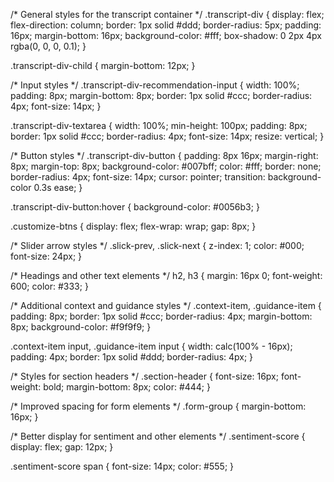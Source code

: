 /* General styles for the transcript container */
.transcript-div {
  display: flex;
  flex-direction: column;
  border: 1px solid #ddd;
  border-radius: 5px;
  padding: 16px;
  margin-bottom: 16px;
  background-color: #fff;
  box-shadow: 0 2px 4px rgba(0, 0, 0, 0.1);
}

.transcript-div-child {
  margin-bottom: 12px;
}

/* Input styles */
.transcript-div-recommendation-input {
  width: 100%;
  padding: 8px;
  margin-bottom: 8px;
  border: 1px solid #ccc;
  border-radius: 4px;
  font-size: 14px;
}

.transcript-div-textarea {
  width: 100%;
  min-height: 100px;
  padding: 8px;
  border: 1px solid #ccc;
  border-radius: 4px;
  font-size: 14px;
  resize: vertical;
}

/* Button styles */
.transcript-div-button {
  padding: 8px 16px;
  margin-right: 8px;
  margin-top: 8px;
  background-color: #007bff;
  color: #fff;
  border: none;
  border-radius: 4px;
  font-size: 14px;
  cursor: pointer;
  transition: background-color 0.3s ease;
}

.transcript-div-button:hover {
  background-color: #0056b3;
}

.customize-btns {
  display: flex;
  flex-wrap: wrap;
  gap: 8px;
}

/* Slider arrow styles */
.slick-prev, .slick-next {
  z-index: 1;
  color: #000;
  font-size: 24px;
}

/* Headings and other text elements */
h2, h3 {
  margin: 16px 0;
  font-weight: 600;
  color: #333;
}

/* Additional context and guidance styles */
.context-item, .guidance-item {
  padding: 8px;
  border: 1px solid #ccc;
  border-radius: 4px;
  margin-bottom: 8px;
  background-color: #f9f9f9;
}

.context-item input,
.guidance-item input {
  width: calc(100% - 16px);
  padding: 4px;
  border: 1px solid #ddd;
  border-radius: 4px;
}

/* Styles for section headers */
.section-header {
  font-size: 16px;
  font-weight: bold;
  margin-bottom: 8px;
  color: #444;
}

/* Improved spacing for form elements */
.form-group {
  margin-bottom: 16px;
}

/* Better display for sentiment and other elements */
.sentiment-score {
  display: flex;
  gap: 12px;
}

.sentiment-score span {
  font-size: 14px;
  color: #555;
}
